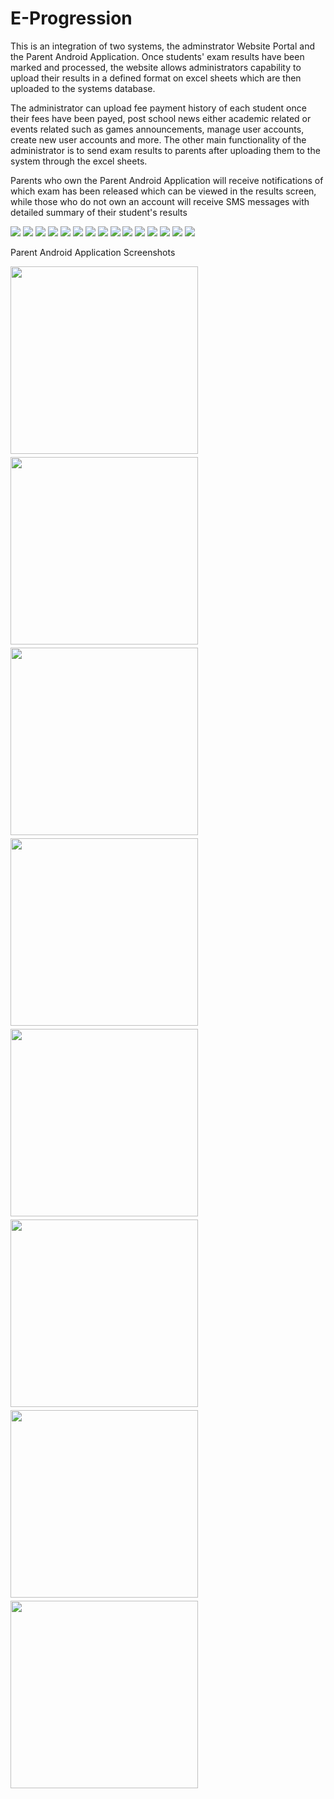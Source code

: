 # E-Progression
This is an integration of two systems, the adminstrator Website Portal and the Parent Android Application. Once students' exam results have been marked and processed, the website allows administrators capability to upload their results in a defined format on excel sheets which are then uploaded to the systems database.

The administrator can upload fee payment history of each student once their fees have been payed, post school news either academic related or events related such as games announcements, manage user accounts, create new user accounts and more. The other main functionality of the administrator is to send exam results to parents after uploading them to the system through the excel sheets. 

Parents who own the Parent Android Application will receive notifications of which exam has been released which can be viewed in the results screen, while those who do not own an account will receive SMS messages with detailed summary of their student's results


<img src="images/loginpage.png" >
  
<img src="images/passwordpage.png" >

<img src="images/registrationpage.png" >

<img src="images/homepage.png" >

<img src="images/adminpasspage.png" >

<img src="images/editpage.png" >

<img src="images/userpage.png" >

<img src="images/filepage.png" >

<img src="images/newspage.png" >

<img src="images/datapage.png" >

<img src="images/financepage.png" >

<img src="images/addfinancerecords.png" >

<img src="images/academicpage.png" >

<img src="images/reportspage.png" >

<img src="images/sendexam.png" >




Parent Android Application Screenshots

<div style="display:grid; grid-gap:5px;">  
  <img src="Android/E-Progression/images/loginscreen.jpeg" width="300" >
  <img src="Android/E-Progression/images/registrationscreen.jpeg" width="300" >
  <img src="Android/E-Progression/images/passresetscreen.jpeg" width="300" >
  <img src="Android/E-Progression/images/homescreen.jpeg" width="300" >
  <img src="Android/E-Progression/images/resultsscreen.jpeg" width="300" >
  <img src="Android/E-Progression/images/feesscreen.jpeg" width="300" >
  <img src="Android/E-Progression/images/newsscreen.jpeg" width="300" >
  <img src="Android/E-Progression/images/profilescreen.jpeg" width="300" >
  </div>
